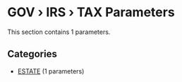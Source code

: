 # GOV › IRS › TAX Parameters

This section contains 1 parameters.

## Categories

- [ESTATE](estate/index.md) (1 parameters)
